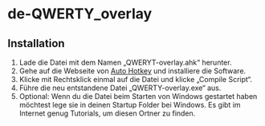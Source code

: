 # de-QWERTY_overlay

## Installation
1. Lade die Datei mit dem Namen „QWERYT-overlay.ahk“ herunter.
2. Gehe auf die Webseite von [Auto Hotkey](https://www.autohotkey.com/)
und installiere die Software.
3. Klicke mit Rechtsklick einmal auf die Datei und klicke „Compile Script“.
4. Führe die neu entstandene Datei „QWERTY-overlay.exe“ aus.
5. Optional: Wenn du die Datei beim Starten von Windows gestartet haben möchtest lege sie in deinen Startup Folder bei Windows. Es gibt im Internet genug Tutorials, um diesen Ortner zu finden.
